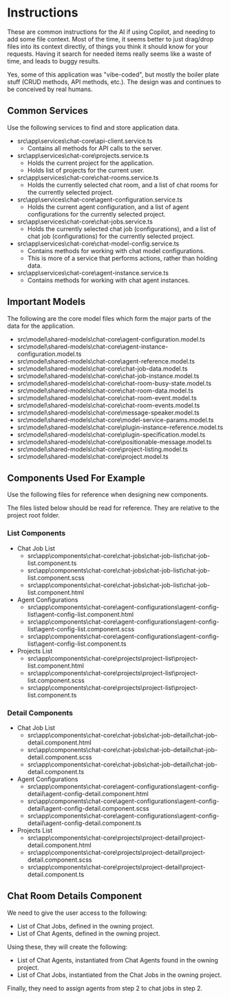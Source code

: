 

# Instructions
These are common instructions for the AI if using Copilot, and needing to add some file context.  Most of the time, it seems better to just drag/drop files into its context directly, of things you think it should know for your requests.  Having it search for needed items really seems like a waste of time, and leads to buggy results.

Yes, some of this application was "vibe-coded", but mostly the boiler plate stuff (CRUD methods, API methods, etc.).  The design was and continues to be conceived by real humans.

## Common Services
Use the following services to find and store application data.

  - src\app\services\chat-core\api-client.service.ts
    - Contains all methods for API calls to the server.
  - src\app\services\chat-core\projects.service.ts
    - Holds the current project for the application.
    - Holds list of projects for the current user.
  - src\app\services\chat-core\chat-rooms.service.ts
    - Holds the currently selected chat room, and a list of chat rooms for the currently selected project.
  - src\app\services\chat-core\agent-configuration.service.ts
    - Holds the current agent configuration, and a list of agent configurations for the currently selected project.
  - src\app\services\chat-core\chat-jobs.service.ts
    - Holds the currently selected chat job (configurations), and a list of chat job (configurations) for the currently selected project.
  - src\app\services\chat-core\chat-model-config.service.ts
    - Contains methods for working with chat model configurations.
    - This is more of a service that performs actions, rather than holding data.
  - src\app\services\chat-core\agent-instance.service.ts
    - Contains methods for working with chat agent instances.

## Important Models
The following are the core model files which form the major parts of the data for the application.

  - src\model\shared-models\chat-core\agent-configuration.model.ts
  - src\model\shared-models\chat-core\agent-instance-configuration.model.ts
  - src\model\shared-models\chat-core\agent-reference.model.ts
  - src\model\shared-models\chat-core\chat-job-data.model.ts
  - src\model\shared-models\chat-core\chat-job-instance.model.ts
  - src\model\shared-models\chat-core\chat-room-busy-state.model.ts
  - src\model\shared-models\chat-core\chat-room-data.model.ts
  - src\model\shared-models\chat-core\chat-room-event.model.ts
  - src\model\shared-models\chat-core\chat-room-events.model.ts
  - src\model\shared-models\chat-core\message-speaker.model.ts
  - src\model\shared-models\chat-core\model-service-params.model.ts
  - src\model\shared-models\chat-core\plugin-instance-reference.model.ts
  - src\model\shared-models\chat-core\plugin-specification.model.ts
  - src\model\shared-models\chat-core\positionable-message.model.ts
  - src\model\shared-models\chat-core\project-listing.model.ts
  - src\model\shared-models\chat-core\project.model.ts

## Components Used For Example
Use the following files for reference when designing new components.

The files listed below should be read for reference.  They are relative to the project root folder.

### List Components
  - Chat Job List
    - src\app\components\chat-core\chat-jobs\chat-job-list\chat-job-list.component.ts
    - src\app\components\chat-core\chat-jobs\chat-job-list\chat-job-list.component.scss
    - src\app\components\chat-core\chat-jobs\chat-job-list\chat-job-list.component.html
  - Agent Configurations
    - src\app\components\chat-core\agent-configurations\agent-config-list\agent-config-list.component.html
    - src\app\components\chat-core\agent-configurations\agent-config-list\agent-config-list.component.scss
    - src\app\components\chat-core\agent-configurations\agent-config-list\agent-config-list.component.ts
  - Projects List
    - src\app\components\chat-core\projects\project-list\project-list.component.html
    - src\app\components\chat-core\projects\project-list\project-list.component.scss
    - src\app\components\chat-core\projects\project-list\project-list.component.ts

### Detail Components
  - Chat Job List
    - src\app\components\chat-core\chat-jobs\chat-job-detail\chat-job-detail.component.html
    - src\app\components\chat-core\chat-jobs\chat-job-detail\chat-job-detail.component.scss
    - src\app\components\chat-core\chat-jobs\chat-job-detail\chat-job-detail.component.ts
  - Agent Configurations
    - src\app\components\chat-core\agent-configurations\agent-config-detail\agent-config-detail.component.html
    - src\app\components\chat-core\agent-configurations\agent-config-detail\agent-config-detail.component.scss
    - src\app\components\chat-core\agent-configurations\agent-config-detail\agent-config-detail.component.ts
  - Projects List
    - src\app\components\chat-core\projects\project-detail\project-detail.component.html
    - src\app\components\chat-core\projects\project-detail\project-detail.component.scss
    - src\app\components\chat-core\projects\project-detail\project-detail.component.ts

## Chat Room Details Component

We need to give the user access to the following:
  - List of Chat Jobs, defined in the owning project.
  - List of Chat Agents, defined in the owning project.

Using these, they will create the following:
  - List of Chat Agents, instantiated from Chat Agents found in the owning project.
  - List of Chat Jobs, instantiated from the Chat Jobs in the owning project.

Finally, they need to assign agents from step 2 to chat jobs in step 2.